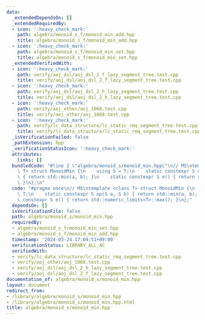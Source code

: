 ```yaml
---
data:
  _extendedDependsOn: []
  _extendedRequiredBy:
  - icon: ':heavy_check_mark:'
    path: algebra/monoid_s_f/monoid_min_add.hpp
    title: algebra/monoid_s_f/monoid_min_add.hpp
  - icon: ':heavy_check_mark:'
    path: algebra/monoid_s_f/monoid_min_set.hpp
    title: algebra/monoid_s_f/monoid_min_set.hpp
  _extendedVerifiedWith:
  - icon: ':heavy_check_mark:'
    path: verify/aoj_dsl/aoj_dsl_2_f_lazy_segment_tree.test.cpp
    title: verify/aoj_dsl/aoj_dsl_2_f_lazy_segment_tree.test.cpp
  - icon: ':heavy_check_mark:'
    path: verify/aoj_dsl/aoj_dsl_2_h_lazy_segment_tree.test.cpp
    title: verify/aoj_dsl/aoj_dsl_2_h_lazy_segment_tree.test.cpp
  - icon: ':heavy_check_mark:'
    path: verify/aoj_other/aoj_1068.test.cpp
    title: verify/aoj_other/aoj_1068.test.cpp
  - icon: ':heavy_check_mark:'
    path: verify/lc_data_structure/lc_static_rmq_segment_tree.test.cpp
    title: verify/lc_data_structure/lc_static_rmq_segment_tree.test.cpp
  _isVerificationFailed: false
  _pathExtension: hpp
  _verificationStatusIcon: ':heavy_check_mark:'
  attributes:
    links: []
  bundledCode: "#line 2 \"algebra/monoid_s/monoid_min.hpp\"\n// MS\ntemplate <class\
    \ T> struct MonoidMin {\n    using S = T;\n    static constexpr S op(S a, S b)\
    \ { return std::min(a, b); }\n    static constexpr S e() { return std::numeric_limits<T>::max();\
    \ }\n};\n"
  code: "#pragma once\n// MS\ntemplate <class T> struct MonoidMin {\n    using S =\
    \ T;\n    static constexpr S op(S a, S b) { return std::min(a, b); }\n    static\
    \ constexpr S e() { return std::numeric_limits<T>::max(); }\n};"
  dependsOn: []
  isVerificationFile: false
  path: algebra/monoid_s/monoid_min.hpp
  requiredBy:
  - algebra/monoid_s_f/monoid_min_set.hpp
  - algebra/monoid_s_f/monoid_min_add.hpp
  timestamp: '2024-03-24 17:04:51+09:00'
  verificationStatus: LIBRARY_ALL_AC
  verifiedWith:
  - verify/lc_data_structure/lc_static_rmq_segment_tree.test.cpp
  - verify/aoj_other/aoj_1068.test.cpp
  - verify/aoj_dsl/aoj_dsl_2_h_lazy_segment_tree.test.cpp
  - verify/aoj_dsl/aoj_dsl_2_f_lazy_segment_tree.test.cpp
documentation_of: algebra/monoid_s/monoid_min.hpp
layout: document
redirect_from:
- /library/algebra/monoid_s/monoid_min.hpp
- /library/algebra/monoid_s/monoid_min.hpp.html
title: algebra/monoid_s/monoid_min.hpp
---
```


